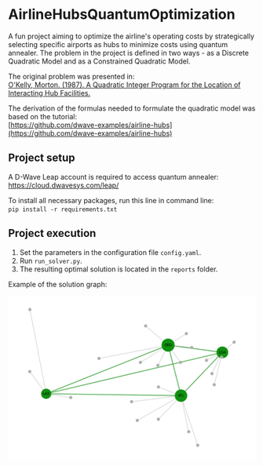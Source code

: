 # AirlineHubsQuantumOptimization

A fun project aiming to optimize the airline's operating costs by strategically selecting specific airports as hubs to 
minimize costs using quantum annealer. The problem in the project is defined in two ways - as a Discrete Quadratic Model 
and as a Constrained Quadratic Model.

The original problem was presented in:  
[O'Kelly, Morton. (1987). A Quadratic Integer Program for the Location of Interacting Hub Facilities.
](https://www.researchgate.net/publication/221990142_A_Quadratic_Integer_Program_for_the_Location_of_Interacting_Hub_Facilities)

The derivation of the formulas needed to formulate the quadratic model was based on the tutorial:  
[https://github.com/dwave-examples/airline-hubs](https://github.com/dwave-examples/airline-hubs)

## Project setup

A D-Wave Leap account is required to access quantum annealer: https://cloud.dwavesys.com/leap/

To install all necessary packages, run this line in command line:  
`pip install -r requirements.txt`

## Project execution

1. Set the parameters in the configuration file `config.yaml`.
2. Run `run_solver.py`.
3. The resulting optimal solution is located in the `reports` folder.

Example of the solution graph:
<p align="center">
<img src="example_solution.png" width="750">
</p>